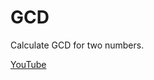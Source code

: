 # GCD

Calculate GCD for two numbers.

<a styele="font-size:64px; color:white;" href="https://www.youtube.com/channel/UC6-H9W_FCtN8YtKGB7FHpTg">YouTube</a>
